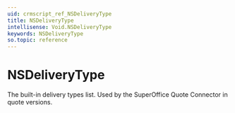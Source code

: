 ```yaml
---
uid: crmscript_ref_NSDeliveryType
title: NSDeliveryType
intellisense: Void.NSDeliveryType
keywords: NSDeliveryType
so.topic: reference
---
```


# NSDeliveryType

The built-in delivery types list. Used by the SuperOffice Quote Connector in quote versions.

